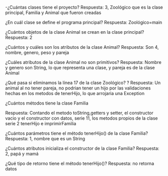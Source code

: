 -¿Cuántas clases tiene el proyecto? 
Respuesta: 3, Zoológico que es la clase principal, Familia y Animal que fueron creadas

¿En cuál clase se define el programa principal? 
Respuesta: Zoológico=main

¿Cuántos objetos de la clase Animal se crean en la clase principal? 
Respuesta: 2

¿Cuántos y cuáles son los atributos de la clase Animal? 
Respuesta: Son 4, nombre, genero, peso y pareja

¿Cuáles atributos de la clase Animal no son primitivos? 
Respuesta: Nombre y genero son String, lo que representa una clase, y pareja es de la clase Animal

¿Qué pasa si eliminamos la línea 17 de la clase Zoológico? ? 
Respuesta: Un animal al no tener pareja, no podrian tener un hijo por las validaciones hechas en los metodos de tenerHijo, lo que arrojaria una Exception

¿Cuántos métodos tiene la clase Familia 

Respuesta: Contando el metodo toString,getters y setter, el constructor vacio y 
el constructor con datos, serie 11, los metodos propios de la clase serie 2 tenerHijo e imprimirFamilia

¿Cuántos parámetros tiene el método tenerHijo() de la clase Familia? 
Respuesta: 1, nombre que es un String

¿Cuántos atributos inicializa el constructor de la clase Familia? 
Respuesta: 2, papá y mamá

¿Qué tipo de retorno tiene el método tenerHijo()? 
Respuesta:  no retorna datos